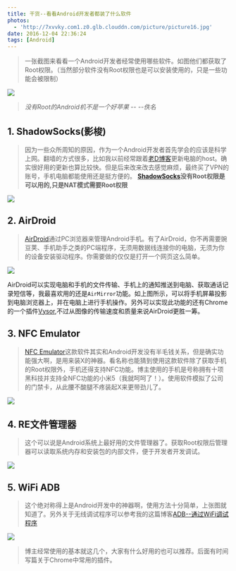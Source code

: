```yaml
---
title: 干货--看看Android开发者都装了什么软件
photos:
  - 'http://7xvvky.com1.z0.glb.clouddn.com/picture/picture16.jpg'
date: 2016-12-04 22:36:24
tags: [Android]
---
```

>  一张截图来看看一个Android开发者经常使用哪些软件。如图他们都获取了Root权限。（当然部分软件没有Root权限也是可以安装使用的，只是一些功能会被限制）

<!--more-->

![](http://7xvvky.com1.z0.glb.clouddn.com/blog/rootapp/RootApp.jpg)


>  *没有Root的Android机不是一个好苹果 -- --佚名*

## 1. ShadowSocks(影梭)

> 因为一些众所周知的原因，作为一个Android开发者首先学会的应该是科学上网。翻墙的方式很多，比如我以前经常跟着[老D博客](https://laod.cn/hosts/2016-google-hosts.html)更新电脑的host。确实很好用的更新也算比较快。但是后来改来改去感觉麻烦，最终买了VPN的账号，手机电脑都能使用还是挺方便的。
> **[ShadowSocks](https://shadowsocks.com/)没有Root权限是可以用的,只是NAT模式需要Root权限**

![](http://7xvvky.com1.z0.glb.clouddn.com/blog/rootapp/shadowsocks.jpg)

## 2. AirDroid

> [AirDroid](https://www.airdroid.com/zh-cn/)通过PC浏览器来管理Android手机。有了AirDroid，你不再需要豌豆荚、手机助手之类的PC端程序，无须用数据线连接你的电脑，无须为你的设备安装驱动程序。你需要做的仅仅是打开一个网页这么简单。

![](http://7xvvky.com1.z0.glb.clouddn.com/blog/rootapp/AirDroid2.png)

AirDroid可以实现电脑和手机的文件传输、手机上的通知推送到电脑、获取通话记录短信等，我最喜欢用的还是`AirMirror`功能。如上图所示，可以将手机屏幕投影到电脑浏览器上，并在电脑上进行手机操作。另外可以实现此功能的还有Chrome的一个插件[Vysor](http://www.vysor.io/),不过从图像的传输速度和质量来说AirDroid更胜一筹。

## 3. NFC Emulator

> [NFC Emulator](http://nfcemulator.bmob.cn/)这款软件其实和Android开发没有半毛钱关系，但是确实功能强大啊，是用来装X的神器。看名称也能猜到使用这款软件除了获取手机的Root权限外，手机还得支持NFC功能。博主使用的手机是号称拥有十项黑科技并支持全NFC功能的小米5（我就呵呵了！）。使用软件模拟了公司的门禁卡，从此腰不酸腿不疼装起X来更带劲儿了。

![](http://7xvvky.com1.z0.glb.clouddn.com/blog/rootapp/NFC%20Emulator.jpg)

## 4. RE文件管理器
> 这个可以说是Android系统上最好用的文件管理器了。获取Root权限后管理器可以读取系统内存和安装包的内部文件，便于开发者开发调试。

![](http://7xvvky.com1.z0.glb.clouddn.com/blog/rootapp/RE%20Explorer.jpg)

## 5. WiFi ADB

> 这个绝对称得上是Android开发中的神器啊，使用方法十分简单，上张图就知道了。另外关于无线调试程序可以参考我的这篇博客[ADB--通过WiFi调试程序](http://www.jianshu.com/p/fb2f0311315d)

![](http://7xvvky.com1.z0.glb.clouddn.com/blog/rootapp/wifi%20adb.jpg)

> 博主经常使用的基本就这几个，大家有什么好用的也可以推荐。后面有时间写篇关于Chrome中常用的插件。